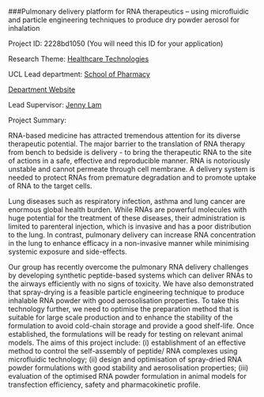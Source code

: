 ###Pulmonary delivery platform for RNA therapeutics – using microfluidic and particle engineering techniques to produce dry powder aerosol for inhalation

Project ID: 2228bd1050
(You will need this ID for your application)

Research Theme: [Healthcare Technologies](../themes/healthcare-technologies.md)

UCL Lead department: [School of Pharmacy](../departments/school-of-pharmacy.md)

[Department Website](https://www.ucl.ac.uk/pharmacy)

Lead Supervisor: [Jenny Lam](https://iris.ucl.ac.uk/iris/browse/profile?upi=KWLAM29)

Project Summary:

RNA-based medicine has attracted tremendous attention for its diverse therapeutic potential. The major barrier to the translation of RNA therapy from bench to bedside is delivery - to bring the therapeutic RNA to the site of actions in a safe, effective and reproducible manner. RNA is notoriously unstable and cannot permeate through cell membrane. A delivery system is needed to protect RNAs from premature degradation and to promote uptake of RNA to the target cells. 
 
 Lung diseases such as respiratory infection, asthma and lung cancer are enormous global health burden. While RNAs are powerful molecules with huge potential for the treatment of these diseases, their administration is limited to parenteral injection, which is invasive and has a poor distribution to the lung. In contrast, pulmonary delivery can increase RNA concentration in the lung to enhance efficacy in a non-invasive manner while minimising systemic exposure and side-effects. 
 
 Our group has recently overcome the pulmonary RNA delivery challenges by developing synthetic peptide-based systems which can deliver RNAs to the airways efficiently with no signs of toxicity. We have also demonstrated that spray-drying is a feasible particle engineering technique to produce inhalable RNA powder with good aerosolisation properties. To take this technology further, we need to optimise the preparation method that is suitable for large scale production and to enhance the stability of the formulation to avoid cold-chain storage and provide a good shelf-life. Once established, the formulations will be ready for testing on relevant animal models. The aims of this project include: (i) establishment of an effective method to control the self-assembly of peptide/ RNA complexes using microfluidic technology; (ii) design and optimisation of spray-dried RNA powder formulations with good stability and aerosolisation properties; (iii) evaluation of the optimised RNA powder formulation in animal models for transfection efficiency, safety and pharmacokinetic profile.